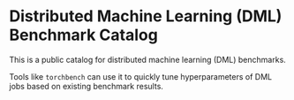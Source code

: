 # Distributed Machine Learning (DML) Benchmark Catalog

This is a public catalog for distributed machine learning (DML) benchmarks.

Tools like `torchbench` can use it to quickly tune hyperparameters of DML jobs
based on existing benchmark results.


